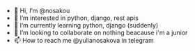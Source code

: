 - 👋 Hi, I’m @nosakou
- 👀 I’m interested in python, django, rest apis
- 🌱 I’m currently learning python, django (suddenly)
- 💞️ I’m looking to collaborate on nothing beacause i'm a junior
- 📫 How to reach me @yulianosakova in telegram

<!---
nosakou/nosakou is a ✨ special ✨ repository because its `README.md` (this file) appears on your GitHub profile.
You can click the Preview link to take a look at your changes.
--->
